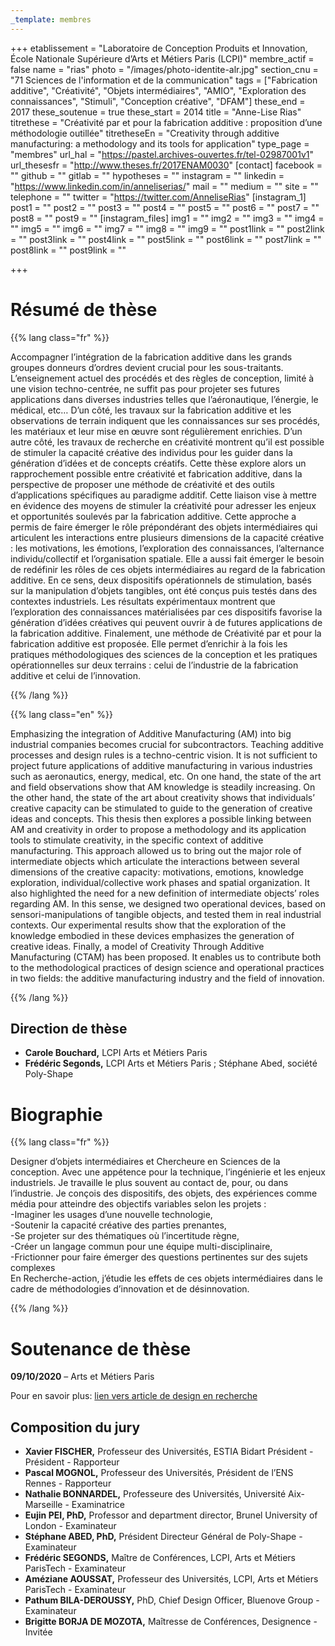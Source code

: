```yaml
---
_template: membres
---
```


+++
etablissement = "Laboratoire de Conception Produits et Innovation, École Nationale Supérieure d’Arts et Métiers Paris (LCPI)"
membre_actif = false
name = "rias"
photo = "/images/photo-identite-alr.jpg"
section_cnu = "71 Sciences de l'information et de la communication"
tags = ["Fabrication additive", "Créativité", "Objets intermédiaires", "AMIO", "Exploration des connaissances", "Stimuli", "Conception créative", "DFAM"]
these_end = 2017
these_soutenue = true
these_start = 2014
title = "Anne-Lise Rias"
titrethese = "Créativité par et pour la fabrication additive : proposition d’une méthodologie outillée"
titretheseEn = "Creativity through additive manufacturing: a methodology and its tools for application"
type_page = "membres"
url_hal = "https://pastel.archives-ouvertes.fr/tel-02987001v1"
url_thesesfr = "http://www.theses.fr/2017ENAM0030"
[contact]
facebook = ""
github = ""
gitlab = ""
hypotheses = ""
instagram = ""
linkedin = "https://www.linkedin.com/in/anneliserias/"
mail = ""
medium = ""
site = ""
telephone = ""
twitter = "https://twitter.com/AnneliseRias"
[instagram_1]
post1 = ""
post2 = ""
post3 = ""
post4 = ""
post5 = ""
post6 = ""
post7 = ""
post8 = ""
post9 = ""
[instagram_files]
img1 = ""
img2 = ""
img3 = ""
img4 = ""
img5 = ""
img6 = ""
img7 = ""
img8 = ""
img9 = ""
post1link = ""
post2link = ""
post3link = ""
post4link = ""
post5link = ""
post6link = ""
post7link = ""
post8link = ""
post9link = ""

+++
<!-- Supprimer les parties non remplies (supprimer les blocks de lang s'il n'y a pas deux langues). Tu es libre d'ajouter ce que tu veux à cette partie -->

# Résumé de thèse

{{% lang class="fr" %}}

Accompagner l’intégration de la fabrication additive dans les grands groupes donneurs d’ordres devient crucial pour les sous-traitants. L’enseignement actuel des procédés et des règles de conception, limité à une vision techno-centrée, ne suffit pas pour projeter ses futures applications dans diverses industries telles que l’aéronautique, l’énergie, le médical, etc… D’un côté, les travaux sur la fabrication additive et les observations de terrain indiquent que les connaissances sur ses procédés, les matériaux et leur mise en œuvre sont régulièrement enrichies. D’un autre côté, les travaux de recherche en créativité montrent qu’il est possible de stimuler la capacité créative des individus pour les guider dans la génération d’idées et de concepts créatifs. Cette thèse explore alors un rapprochement possible entre créativité et fabrication additive, dans la perspective de proposer une méthode de créativité et des outils d’applications spécifiques au paradigme additif. Cette liaison vise à mettre en évidence des moyens de stimuler la créativité pour adresser les enjeux et opportunités soulevés par la fabrication additive. Cette approche a permis de faire émerger le rôle prépondérant des objets intermédiaires qui articulent les interactions entre plusieurs dimensions de la capacité créative : les motivations, les émotions, l’exploration des connaissances, l’alternance individu/collectif et l’organisation spatiale. Elle a aussi fait émerger le besoin de redéfinir les rôles de ces objets intermédiaires au regard de la fabrication additive. En ce sens, deux dispositifs opérationnels de stimulation, basés sur la manipulation d’objets tangibles, ont été conçus puis testés dans des contextes industriels. Les résultats expérimentaux montrent que l’exploration des connaissances matérialisées par ces dispositifs favorise la génération d’idées créatives qui peuvent ouvrir à de futures applications de la fabrication additive. Finalement, une méthode de Créativité par et pour la fabrication additive est proposée. Elle permet d’enrichir à la fois les pratiques méthodologiques des sciences de la conception et les pratiques opérationnelles sur deux terrains : celui de l’industrie de la fabrication additive et celui de l’innovation.

{{% /lang %}}

{{% lang class="en" %}}

Emphasizing the integration of Additive Manufacturing (AM) into big industrial companies becomes crucial for subcontractors. Teaching additive processes and design rules is a techno-centric vision. It is not sufficient to project future applications of additive manufacturing in various industries such as aeronautics, energy, medical, etc. On one hand, the state of the art and field observations show that AM knowledge is steadily increasing. On the other hand, the state of the art about creativity shows that individuals’ creative capacity can be stimulated to guide to the generation of creative ideas and concepts. This thesis then explores a possible linking between AM and creativity in order to propose a methodology and its application tools to stimulate creativity, in the specific context of additive manufacturing. This approach allowed us to bring out the major role of intermediate objects which articulate the interactions between several dimensions of the creative capacity: motivations, emotions, knowledge exploration, individual/collective work phases and spatial organization. It also highlighted the need for a new definition of intermediate objects’ roles regarding AM. In this sense, we designed two operational devices, based on sensori-manipulations of tangible objects, and tested them in real industrial contexts. Our experimental results show that the exploration of the knowledge embodied in these devices emphasizes the generation of creative ideas. Finally, a model of Creativity Through Additive Manufacturing (CTAM) has been proposed. It enables us to contribute both to the methodological practices of design science and operational practices in two fields: the additive manufacturing industry and the field of innovation.

{{% /lang %}}

## Direction de thèse

* **Carole Bouchard,** LCPI Arts et Métiers Paris
* **Frédéric Segonds,** LCPI Arts et Métiers Paris ; Stéphane Abed, société Poly-Shape

# Biographie

{{% lang class="fr" %}}

Designer d’objets intermédiaires et Chercheure en Sciences de la conception. Avec une appétence pour la technique, l’ingénierie et les enjeux industriels. Je travaille le plus souvent au contact de, pour, ou dans l’industrie. Je conçois des dispositifs, des objets, des expériences comme média pour atteindre des objectifs variables selon les projets :   
\-Imaginer les usages d’une nouvelle technologie,   
\-Soutenir la capacité créative des parties prenantes,  
\-Se projeter sur des thématiques où l’incertitude règne,   
\-Créer un langage commun pour une équipe multi-disciplinaire,   
\-Frictionner pour faire émerger des questions pertinentes sur des sujets complexes  
En Recherche-action, j’étudie les effets de ces objets intermédiaires dans le cadre de méthodologies d’innovation et de désinnovation.

{{% /lang %}}

# Soutenance de thèse

**09/10/2020** – Arts et Métiers Paris

Pour en savoir plus: [lien vers article de design en recherche]()

## Composition du jury

* **Xavier FISCHER,** Professeur des Universités, ESTIA Bidart Président -Président - Rapporteur
* **Pascal MOGNOL,** Professeur des Universités, Président de l’ENS Rennes - Rapporteur
* **Nathalie BONNARDEL,** Professeure des Universités, Université Aix-Marseille - Examinatrice
* **Eujin PEI, PhD,** Professor and department director, Brunel University of London - Examinateur
* **Stéphane ABED, PhD,** Président Directeur Général de Poly-Shape - Examinateur
* **Frédéric SEGONDS,** Maître de Conférences, LCPI, Arts et Métiers ParisTech - Examinateur
* **Améziane AOUSSAT,** Professeur des Universités, LCPI, Arts et Métiers ParisTech - Examinateur
* **Pathum BILA-DEROUSSY,** PhD, Chief Design Officer, Bluenove Group - Examinateur
* **Brigitte BORJA DE MOZOTA,** Maîtresse de Conférences, Designence - Invitée
